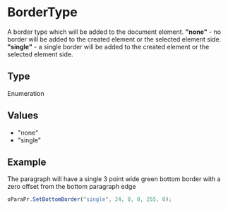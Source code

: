 # BorderType

A border type which will be added to the document element.
**"none"** - no border will be added to the created element or the selected element side.
**"single"** - a single border will be added to the created element or the selected element side.

## Type

Enumeration

## Values

- "none"
- "single"


## Example

The paragraph will have a single 3 point wide green bottom border with a zero offset from the bottom paragraph edge

```javascript
oParaPr.SetBottomBorder("single", 24, 0, 0, 255, 0);
```
